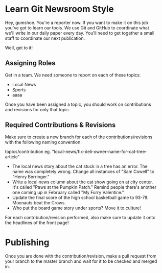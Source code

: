 # Learn Git Newsroom Style

Hey, gumshoe. You're a reporter now. If you want to make it on this job you've
got to learn our tools. We use Git and GitHub to coordinate what we'll write in
our daily paper every day. You'll need to get together a small staff to coordinate
our next publication.

Well, get to it!

## Assigning Roles

Get in a team. We need someone to report on each of these topics:

* Local News
* Sports
* aaaa

Once you have been assigned a topic, you should work on contributions and revisions
for only that topic.

## Required Contributions & Revisions
Make sure to create a new branch for each of the contributions/revisions with the
following naming convention:

topics/contribution
eg. "local-news/fix-deli-owner-name-for-cat-tree-article"

* The local news story about the cat stuck in a tree has an error. The name was
completely wrong. Change all instances of "Sam Cowell" to "Henry Berringer."
* Write a local news column about the cat show going on at city center. It's
called "Paws at the Pumpkin Patch." Remind people there's another one coming up
in February called "My Furry Valentine."
* Update the final score of the high school basketball game to 93-78. Moonauts
beat the Crows.
* Who put the board game story under sports? Move it to culture!

For each contribution/revision performed, also make sure to update it onto the
headlines of the front page!

# Publishing
Once you are done with the contribution/revision, make a pull request from your branch
to the master branch and wait for it to be checked and merged in.
